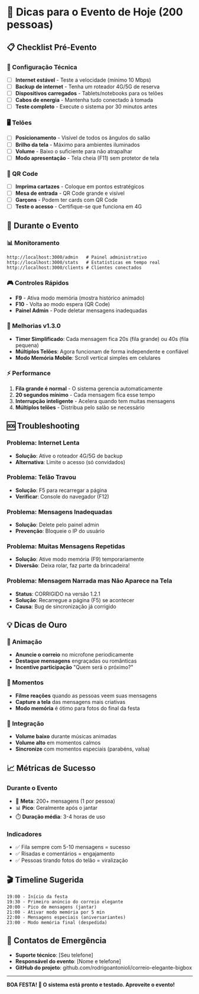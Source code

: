 # 🎉 Dicas para o Evento de Hoje (200 pessoas)

## 📋 Checklist Pré-Evento

### 🔧 Configuração Técnica
- [ ] **Internet estável** - Teste a velocidade (mínimo 10 Mbps)
- [ ] **Backup de internet** - Tenha um roteador 4G/5G de reserva
- [ ] **Dispositivos carregados** - Tablets/notebooks para os telões
- [ ] **Cabos de energia** - Mantenha tudo conectado à tomada
- [ ] **Teste completo** - Execute o sistema por 30 minutos antes

### 🖥️ Telões
- [ ] **Posicionamento** - Visível de todos os ângulos do salão
- [ ] **Brilho da tela** - Máximo para ambientes iluminados
- [ ] **Volume** - Baixo o suficiente para não atrapalhar
- [ ] **Modo apresentação** - Tela cheia (F11) sem protetor de tela

### 📱 QR Code
- [ ] **Imprima cartazes** - Coloque em pontos estratégicos
- [ ] **Mesa de entrada** - QR Code grande e visível
- [ ] **Garçons** - Podem ter cards com QR Code
- [ ] **Teste o acesso** - Certifique-se que funciona em 4G

## 🚀 Durante o Evento

### 📊 Monitoramento
```
http://localhost:3000/admin   # Painel administrativo
http://localhost:3000/stats   # Estatísticas em tempo real
http://localhost:3000/clients # Clientes conectados
```

### 🎮 Controles Rápidos
- **F9** - Ativa modo memória (mostra histórico animado)
- **F10** - Volta ao modo espera (QR Code)
- **Painel Admin** - Pode deletar mensagens inadequadas

### 📱 Melhorias v1.3.0
- **Timer Simplificado**: Cada mensagem fica 20s (fila grande) ou 40s (fila pequena)
- **Múltiplos Telões**: Agora funcionam de forma independente e confiável
- **Modo Memória Mobile**: Scroll vertical simples em celulares

### ⚡ Performance
1. **Fila grande é normal** - O sistema gerencia automaticamente
2. **20 segundos mínimo** - Cada mensagem fica esse tempo
3. **Interrupção inteligente** - Acelera quando tem muitas mensagens
4. **Múltiplos telões** - Distribua pelo salão se necessário

## 🆘 Troubleshooting

### Problema: Internet Lenta
- **Solução**: Ative o roteador 4G/5G de backup
- **Alternativa**: Limite o acesso (só convidados)

### Problema: Telão Travou
- **Solução**: F5 para recarregar a página
- **Verificar**: Console do navegador (F12)

### Problema: Mensagens Inadequadas
- **Solução**: Delete pelo painel admin
- **Prevenção**: Bloqueie o IP do usuário

### Problema: Muitas Mensagens Repetidas
- **Solução**: Ative modo memória (F9) temporariamente
- **Diversão**: Deixa rolar, faz parte da brincadeira!

### Problema: Mensagem Narrada mas Não Aparece na Tela
- **Status**: CORRIGIDO na versão 1.2.1
- **Solução**: Recarregue a página (F5) se acontecer
- **Causa**: Bug de sincronização já corrigido

## 💡 Dicas de Ouro

### 🎤 Animação
- **Anuncie o correio** no microfone periodicamente
- **Destaque mensagens** engraçadas ou românticas
- **Incentive participação** "Quem será o próximo?"

### 📸 Momentos
- **Filme reações** quando as pessoas veem suas mensagens
- **Capture a tela** das mensagens mais criativas
- **Modo memória** é ótimo para fotos do final da festa

### 🎵 Integração
- **Volume baixo** durante músicas animadas
- **Volume alto** em momentos calmos
- **Sincronize** com momentos especiais (parabéns, valsa)

## 📈 Métricas de Sucesso

### Durante o Evento
- 🎯 **Meta**: 200+ mensagens (1 por pessoa)
- 📊 **Pico**: Geralmente após o jantar
- ⏱️ **Duração média**: 3-4 horas de uso

### Indicadores
- ✅ Fila sempre com 5-10 mensagens = sucesso
- ✅ Risadas e comentários = engajamento
- ✅ Pessoas tirando fotos do telão = viralização

## 🎬 Timeline Sugerida

```
19:00 - Início da festa
19:30 - Primeiro anúncio do correio elegante
20:00 - Pico de mensagens (jantar)
21:00 - Ativar modo memória por 5 min
22:00 - Mensagens especiais (aniversariantes)
23:00 - Modo memória final (despedida)
```

## 🚨 Contatos de Emergência

- **Suporte técnico**: [Seu telefone]
- **Responsável do evento**: [Nome e telefone]
- **GitHub do projeto**: github.com/rodrigoantonioli/correio-elegante-bigbox

---

**BOA FESTA! 🎉 O sistema está pronto e testado. Aproveite o evento!** 